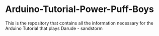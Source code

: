 # Arduino-Tutorial-Power-Puff-Boys
This is the repository that contains all the information necessary for the Arduino Tutorial that plays Darude - sandstorm
